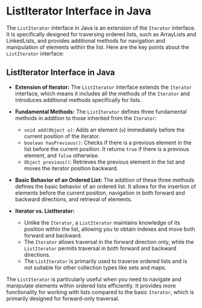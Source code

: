 # ListIterator Interface in Java

The `ListIterator` interface in Java is an extension of the `Iterator` interface. It is specifically designed for traversing ordered lists, such as ArrayLists and LinkedLists, and provides additional methods for navigation and manipulation of elements within the list. Here are the key points about the `ListIterator` interface:

## ListIterator Interface in Java

- **Extension of Iterator:** The `ListIterator` interface extends the `Iterator` interface, which means it includes all the methods of the `Iterator` and introduces additional methods specifically for lists.

- **Fundamental Methods:** The `ListIterator` defines three fundamental methods in addition to those inherited from the `Iterator`:
  - `void add(Object o)`: Adds an element (`o`) immediately before the current position of the iterator.
  - `boolean hasPrevious()`: Checks if there is a previous element in the list before the current position. It returns `true` if there is a previous element, and `false` otherwise.
  - `Object previous()`: Retrieves the previous element in the list and moves the iterator position backward.

- **Basic Behavior of an Ordered List:** The addition of these three methods defines the basic behavior of an ordered list. It allows for the insertion of elements before the current position, navigation in both forward and backward directions, and retrieval of elements.

- **Iterator vs. ListIterator:**
  - Unlike the `Iterator`, a `ListIterator` maintains knowledge of its position within the list, allowing you to obtain indexes and move both forward and backward.
  - The `Iterator` allows traversal in the forward direction only, while the `ListIterator` permits traversal in both forward and backward directions.
  - The `ListIterator` is primarily used to traverse ordered lists and is not suitable for other collection types like sets and maps.

The `ListIterator` is particularly useful when you need to navigate and manipulate elements within ordered lists efficiently. It provides more functionality for working with lists compared to the basic `Iterator`, which is primarily designed for forward-only traversal.
 